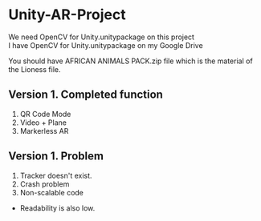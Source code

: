 # Unity-AR-Project

We need OpenCV for Unity.unitypackage on this project </br>
I have OpenCV for Unity.unitypackage on my Google Drive</br>

You should have AFRICAN ANIMALS PACK.zip file which is the material of the Lioness file.</br>


## Version 1. Completed function

1. QR Code Mode
2. Video + Plane
3. Markerless AR

## Version 1. Problem

1. Tracker doesn't exist.
2. Crash problem
3. Non-scalable code
 + Readability is also low.
